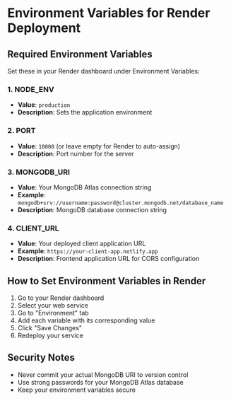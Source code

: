 # Environment Variables for Render Deployment

## Required Environment Variables

Set these in your Render dashboard under Environment Variables:

### 1. NODE_ENV
- **Value**: `production`
- **Description**: Sets the application environment

### 2. PORT
- **Value**: `10000` (or leave empty for Render to auto-assign)
- **Description**: Port number for the server

### 3. MONGODB_URI
- **Value**: Your MongoDB Atlas connection string
- **Example**: `mongodb+srv://username:password@cluster.mongodb.net/database_name`
- **Description**: MongoDB database connection string

### 4. CLIENT_URL
- **Value**: Your deployed client application URL
- **Example**: `https://your-client-app.netlify.app`
- **Description**: Frontend application URL for CORS configuration

## How to Set Environment Variables in Render

1. Go to your Render dashboard
2. Select your web service
3. Go to "Environment" tab
4. Add each variable with its corresponding value
5. Click "Save Changes"
6. Redeploy your service

## Security Notes

- Never commit your actual MongoDB URI to version control
- Use strong passwords for your MongoDB Atlas database
- Keep your environment variables secure
